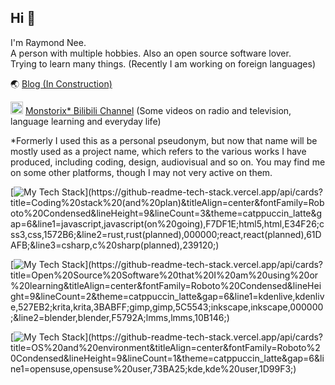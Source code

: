 ## Hi 👋
I'm Raymond Nee. <br>
A person with multiple hobbies. Also an open source software lover.<br>
Trying to learn many things. (Recently I am working on foreign languages)

🌏 [Blog (In Construction)](https://monstorix.tk)

<img src="https://user-images.githubusercontent.com/9211781/218276102-f6a20b0f-fa04-4090-b9c5-26f4079e2654.svg" width=20 height= 20/> [Monstorix* Bilibili Channel](https://space.bilibili.com/179485933) (Some videos on radio and television, language learning and everyday life)

*Formerly I used this as a personal pseudonym, but now that name will be mostly used as a project name, which refers to the various works I have produced, including coding, design, audiovisual and so on. You may find me on some other platforms, though I may not very active on them.

[![My Tech Stack](https://github-readme-tech-stack.vercel.app/api/cards?title=Coding%20stack%20(and%20plan)&titleAlign=center&fontFamily=Roboto%20Condensed&lineHeight=9&lineCount=3&theme=catppuccin_latte&gap=6&line1=javascript,javascript(on%20going),F7DF1E;html5,html,E34F26;css3,css,1572B6;&line2=rust,rust(planned),000000;react,react(planned),61DAFB;&line3=csharp,c%20sharp(planned),239120;)](https://github-readme-tech-stack.vercel.app/api/cards?title=Coding%20stack%20(and%20plan)&titleAlign=center&fontFamily=Roboto%20Condensed&lineHeight=9&lineCount=3&theme=catppuccin_latte&gap=6&line1=javascript,javascript(on%20going),F7DF1E;html5,html,E34F26;css3,css,1572B6;&line2=rust,rust(planned),000000;react,react(planned),61DAFB;&line3=csharp,c%20sharp(planned),239120;)

[![My Tech Stack](https://github-readme-tech-stack.vercel.app/api/cards?title=Open%20Source%20Software%20that%20I%20am%20using%20or%20learning&titleAlign=center&fontFamily=Roboto%20Condensed&lineHeight=9&lineCount=2&theme=catppuccin_latte&gap=6&line1=kdenlive,kdenlive,527EB2;krita,krita,3BABFF;gimp,gimp,5C5543;inkscape,inkscape,000000;&line2=blender,blender,F5792A;lmms,lmms,10B146;)](https://github-readme-tech-stack.vercel.app/api/cards?title=Open%20Source%20Software%20that%20I%20am%20using%20or%20learning&titleAlign=center&fontFamily=Roboto%20Condensed&lineHeight=9&lineCount=2&theme=catppuccin_latte&gap=6&line1=kdenlive,kdenlive,527EB2;krita,krita,3BABFF;gimp,gimp,5C5543;inkscape,inkscape,000000;&line2=blender,blender,F5792A;lmms,lmms,10B146;)

[![My Tech Stack](https://github-readme-tech-stack.vercel.app/api/cards?title=OS%20and%20environment&titleAlign=center&fontFamily=Roboto%20Condensed&lineHeight=9&lineCount=1&theme=catppuccin_latte&gap=6&line1=opensuse,opensuse%20user,73BA25;kde,kde%20user,1D99F3;)](https://github-readme-tech-stack.vercel.app/api/cards?title=OS%20and%20environment&titleAlign=center&fontFamily=Roboto%20Condensed&lineHeight=9&lineCount=1&theme=catppuccin_latte&gap=6&line1=opensuse,opensuse%20user,73BA25;kde,kde%20user,1D99F3;)

<!--
### Skills (and Plans) Table
<table>
    <tr>
        <td><b>Type</b></td>
        <td><b>Name</b></td>
        <td><b>Status</b></td>
        <td><b>Level</b></td>
    </tr>
    <tr>
        <td rowspan="3">Coding</td>
        <td>JavaScript</td>
        <td>🏫Learning</td>
        <td>Working on Basic</td>
    </tr>
        <td>C#</td>
        <td rowspan="2">🗓️Planned</td>
        <td rowspan="2">Might start in later 2023</td>
    </tr>
    <tr>
        <td>Python</td>
    </tr>
    <tr>
        <td rowspan="7">Language</td>
        <td>🇨🇳Chinese(Simplified)</td>
        <td>🎯Native</td>
        <td></td>
    </tr>
    <tr>
        <td>🇬🇧 English</td>
        <td rowspan="4">🏫Learning</td>
        <td>Learned at school<br>Might be in CEFR B1-B2<br>Able to read, carry on simple conversations and write</td>
    </tr>
    <tr>
        <td>🇫🇷 French</td>
        <td rowspan="3">Self-studying,<br>Just started, Using Textbooks and Duolingo</td>
    </tr>
    <tr>
        <td>🇷🇺 Russian</td>
    </tr>
    <tr>
        <td>🇯🇵 Japanese</td>
    </tr>
    <tr>
        <td>🇵🇹 🇧🇷 Portuguese</td>
        <td rowspan="2">🗓️Planned</td>
        <td rowspan="2">Using Duolingo to get familiar</td>
    </tr>
    <tr>
        <td>🇪🇸 Spanish</td>
    </tr>
    <tr>
        <td rowspan="3">Design</td>
        <td>Website/UI Design & Protontype</td>
        <td>🏫Learning</td>
        <td></td>
    </tr>
    <tr>
        <td>Animation</td>
        <td rowspan="2">🗓️Planned</td>
        <td></td>
    </tr>
    <tr>
        <td>3D Modelling/Blender</td>
        <td></td>
    </tr>
    <tr>
        <td>Other</td>
        <td>Translate the Apps/Sites/Articles</td>
        <td>⏩Doing some contribution</td>
        <td></td>
    </tr>
</table>
<!--
|Type|Name|Status|Level|
|---|---|---|---|
|Coding|JavaScript|🏫Learning|Working on Basic|
||Python|🗓️Planned||
|Language|🇨🇳Chinese(Simp)|🎯Native||
||🇬🇧 English|🏫Learning|Learned at school<br>Might be in CEFR B1-B2<br>Able to read, carry on simple conversations and write|
||🇫🇷 French|🏫Learning|Self-studying, <br> Just started, Using Textbooks and Duolingo|
||🇷🇺 Russian|🏫Learning|Same as FR|
||🇯🇵 Japanese|🏫Learning|Same as FR|
||🇵🇹 🇧🇷 Portuguese|🗓️Planned|Using Duolingo to get familiar|
||🇪🇸 Spanish|🗓️Planned|Same as PT|
|Design|Website/UI Protontype|🏫Learning||
||Animation|🗓️Planned||
||3D Modelling|🗓️Planned||
|Other|Translate the Apps/Sites/Articles|⏩Doing some contribution||





💻 Trying to be an amateur developer: Working on HTML/CSS/JavaScript trio, and maybe Python in the future.

🔈 Trying to become a polyglot: a native speaker of Chinese 🇨🇳 , but also a lover of foreign languages, <br>Currently have a basic knowledge of English 🇬🇧 and try to learn Russian 🇷🇺, French 🇫🇷 , Spanish 🇪🇸 , Portuguese 🇵🇹 🇧🇷 in my spare time. (not the end)

💬 Sometimes contribute the Chinese translation to Apps/Websites/Articles

👨‍💻 Other hobbies: occasionally try to do some interface design/website building practice, but have nothing to show for it at the moment.

ℹ️ Earlier I used **Monstorix** as a personal pseudonym, but now that name will be mostly used as a project name, which refers to the various works I have produced, including programming, design, audiovisual and so on.



**monstorix/mostorix** is a ✨ _special_ ✨ repository because its `README.md` (this file) appears on your GitHub profile.

Here are some ideas to get you started:

- 🔭 I’m  ...
- 🌱 I’m currently learning ...
- 👯 I’m looking to collaborate on ...
- 🤔 I’m looking for help with ...
- 💬 Ask me about ...
- 📫 How to reach me: ...
- 😄 Pronouns: ...
- ⚡ Fun fact: ...
-->
